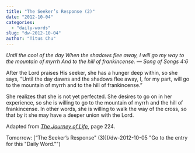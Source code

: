 ```yaml
---
title: "The Seeker’s Response (2)"
date: "2012-10-04"
categories: 
  - "daily-words"
slug: "dw-2012-10-04"
author: "Titus Chu"
---
```


_Until the cool of the day When the shadows flee away, I will go my way to the mountain of myrrh And to the hill of frankincense. — Song of Songs 4:6_

After the Lord praises His seeker, she has a hunger deep within, so she says, “Until the day dawns and the shadows flee away, I, for my part, will go to the mountain of myrrh and to the hill of frankincense.”

She realizes that she is not yet perfected. She desires to go on in her experience, so she is willing to go to the mountain of myrrh and the hill of frankincense. In other words, she is willing to walk the way of the cross, so that by it she may have a deeper union with the Lord.

Adapted from _[The Journey of Life](/book-journey "Go to the listing for this book.")_, page 224.

Tomorrow: [“The Seeker’s Response" (3)](/dw-2012-10-05 "Go to the entry for this "Daily Word."")
